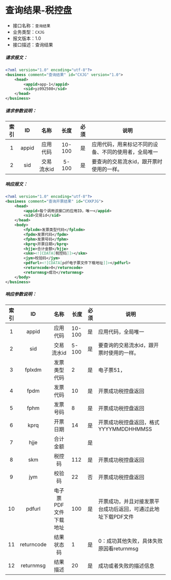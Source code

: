 # 查询结果-税控盘

- 接口名称：`查询结果`
- 业务类型：`CXJG`
- 报文版本：1.0
- 接口描述：查询结果

##### 请求报文：

```xml
<?xml version="1.0" encoding="utf-8"?>
<business comment="查询结果" id="CXJG" version="1.0">
    <head>
        <appid>app-1</appid>
        <sid>yz092508</sid>
    </head>
</business>
```

##### 请求参数说明：

| 索引 |  ID   |    名称    |  长度  | 必须 | 说明                                                 |
| :--: | :---: | :--------: | :----: | :--: | ---------------------------------------------------- |
|  1   | appid |  应用代码  | 10-100 |  是  | 应用代码，用来标记不同的设备、不同的使用者，全局唯一 |
|  2   |  sid  | 交易流水id | 5-100  |  是  | 要查询的交易流水id，跟开票时使用的一样。             |

##### 响应报文：

```xml
<?xml version="1.0" encoding="utf-8"?>
<business comment="查询开票结果" id="CXKPJG">
    <head>
        <appid>每个调用该接口的应用ID，唯一</appid>
        <sid>交易id</sid>
    </head>
    <body>
        <fplxdm>发票类型代码</fplxdm>
        <fpdm>发票代码</fpdm>
        <fphm>发票号码</fphm>
        <kprq>开票日期</kprq>
        <hjje>合计金额</hjje>
        <skm><![CDATA[税控码]]></skm>
        <jym>校验码</jym>
        <pdfurl><![CDATA[pdf电子票文件下载地址]]></pdfurl>
        <returncode>0</returncode>
        <returnmsg>成功</returnmsg>
    </body>
</business>
```

##### 响应参数说明：    

| 索引 |     ID     |         名称          | 长度   | 必须 | 说明                                                         |
| :--: | :--------: | :-------------------: | ------ | ---- | ------------------------------------------------------------ |
|  1   |   appid    |       应用代码        | 10-100 | 是   | 应用代码，全局唯一                                           |
|  2   |    sid     |      交易流水id       | 5-100  | 是   | 要查询的交易流水id，跟开票时使用的一样。                     |
|  3   |   fplxdm   |     发票类型代码      | 2      | 是   | 电子票51，                                                   |
|  4   |    fpdm    |       发票代码        | 10     | 是   | 开票成功税控盘返回                                           |
|  5   |    fphm    |       发票号码        | 8      | 是   | 开票成功税控盘返回                                           |
|  6   |    kprq    |       开票日期        | 14     | 是   | 开票成功税控盘返回，格式YYYYMMDDHHMMSS                       |
|  7   |    hjje    |       合计金额        |        | 是   |                                                              |
|  8   |    skm     |        税控码         | 112    | 是   | 开票成功税控盘返回                                           |
|  9   |    jym     |        校验码         | 22     | 否   | 开票成功税控盘返回                                           |
|  10  |   pdfurl   | 电子票PDF文件下载地址 | 100    | 是   | 开票成功，并且对接发票平台成功后返回，可通过此地址下载PDF文件 |
|  11  | returncode |      结果状态码       | 1      | 是   | 0：成功其他失败，具体失败原因看returnmsg                     |
|  12  | returnmsg  |       结果描述        | 20     | 是   | 成功或者失败的描述信息                                       |